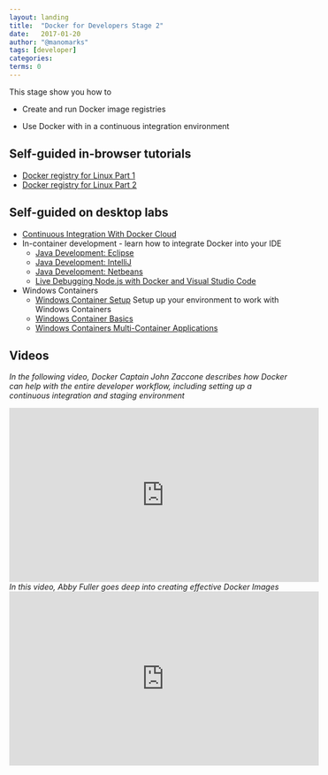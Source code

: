 ```yaml
---
layout: landing
title:  "Docker for Developers Stage 2"
date:   2017-01-20
author: "@manomarks"
tags: [developer]
categories:
terms: 0
---
```


This stage show you how to

  * Create and run Docker image registries

  * Use Docker with in a continuous integration environment
 
## Self-guided in-browser tutorials

  <!--
   CI Overview TODO: create
   Cloud build lab TODO: create
   Docker Trusted Registry lab TODO: create 
  -->
  * [Docker registry for Linux Part 1](/linux-registry-part1)
  * [Docker registry for Linux Part 2](/linux-registry-part2)

## Self-guided on desktop labs

  * [Continuous Integration With Docker Cloud](/ci-docker-cloud-hol/)
  * In-container development - learn how to integrate Docker into your IDE
    * [Java Development: Eclipse](/java-debugging-eclipse/)
    * [Java Development: IntelliJ](/java-debugging-intellij/)
    * [Java Development: Netbeans](/java-debugging-netbeans/)
    * [Live Debugging Node.js with Docker and Visual Studio Code](/nodejs-live-debugging/)
  * Windows Containers
    * [Windows Container Setup](/windows-containers-setup/) Setup up your environment to work with Windows Containers
    * [Windows Container Basics](/windows-containers-basics/)
    * [Windows Containers Multi-Container Applications](/windows-containers-multicontainer/)
  

## Videos
<span><em>In the following video, Docker Captain John Zaccone describes how Docker can help with the entire developer workflow, including setting up a continuous integration and staging environment</em><span>
  <iframe width="560" height="315" src="https://www.youtube.com/embed/y9IYnEDSVEc?list=PLkA60AVN3hh8_lyxE2jjGaGyr0UoqIv4K" frameborder="0" allowfullscreen></iframe>
<span><em>In this video, Abby Fuller goes deep into creating effective Docker Images</em></span>
  <iframe width="560" height="315" src="https://www.youtube.com/embed/pPsREQbf3PA?list=PLkA60AVN3hh8_lyxE2jjGaGyr0UoqIv4K" frameborder="0" allowfullscreen></iframe>
